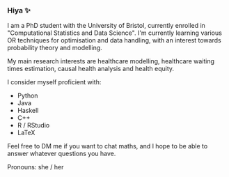 ### Hiya ✨

<!--
**RaspberryEmma/RaspberryEmma** is a ✨ _special_ ✨ repository because its `README.md` (this file) appears on your GitHub profile.

Here are some ideas to get you started:

- 🔭 I’m currently working on ...
- 🌱 I’m currently learning ...
- 👯 I’m looking to collaborate on ...
- 🤔 I’m looking for help with ...
- 💬 Ask me about ...
- 📫 How to reach me: ...
- 😄 Pronouns: ...
- ⚡ Fun fact: ...
-->

I am a PhD student with the University of Bristol, currently enrolled in "Computational Statistics and Data Science".
I'm currently learning various OR techniques for optimisation and data handling, with an interest towards probability theory and modelling.

My main research interests are healthcare modelling, healthcare waiting times estimation, causal health analysis and health equity.

I consider myself proficient with:
 - Python
 - Java
 - Haskell
 - C++
 - R / RStudio
 - LaTeX

Feel free to DM me if you want to chat maths, and I hope to be able to answer whatever questions you have.

Pronouns: she / her
